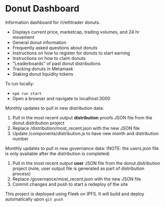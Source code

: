 # Donut Dashboard

Information dashboard for /r/ethtrader donuts.

- Displays current price, marketcap, trading volumes, and 24 hr movement
- General donut information
- Frequently asked questions about donuts
- Instructions on how to register for donuts to start earning
- Instructions on how to claim donuts
- "Leaderboards" of past donut distributions
- Tracking donuts in Metamask
- Staking donut liquidity tokens

To run locally:
- `npm run start`
- Open a browser and navigate to localhost:3000

Monthly updates to pull in new distribution data:
1. Pull in the most recent output **distribution** proofs JSON file from the donut.distribution project
1. Replace /distribution/most_recent.json with the new JSON file
1. Update /components/distribution.js to have new month and distribution number

Monthly updates to pull in new governance data:
(NOTE: the users.json file is only available after the distribution is completed)
1. Pull in the most recent output **user** JSON file from the donut.distribution project (note, user output file is generated as part of distribution process)
1. Replace /governance/most_recent.json with the new JSON file
1. Commit changes and push to start a redeploy of the site

This project is deployed using Fleek on IPFS.  It will build and deploy automatically upon `git push`

